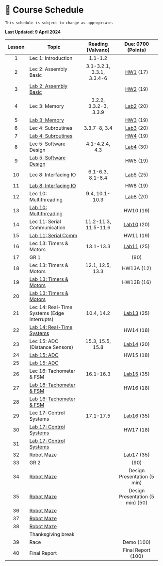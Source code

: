 # 📆 Course Schedule

```{note}
This schedule is subject to change as appropriate.
```
**Last Updated: 9 April 2024**

| Lesson |                           Topic                  |   Reading (Valvano)  |     Due: 0700 (Points)                    |
|:------:|--------------------------------------------------|:--------------------:|:-----------------------------------------:|
| 1      | Lec 1: Introduction                              | 1.1-1.2              |                                           |
| 2      | Lec 2: Assembly Basic                            | 3.1-3.2.1, 3.3.1, 3.3.4-6| [HW1](Assignments/homework1.md)   (17)|
| 3      | [Lab 2: Assembly Basic](Assignments/lab2.md)     |                      | [HW2](Assignments/homework2.md)       (19)|
| 4      | Lec 3: Memory                                    | 3.2.2, 3.3.2-3, 3.3.9| [Lab2](Assignments/lab2.md)           (20)|
| 5      | [Lab 3: Memory](Assignments/lab3.md)             |                      | [HW3](Assignments/homework3.md)       (19)|
| 6      | Lec 4: Subroutines                               | 3.3.7-8, 3.4         | [Lab3](Assignments/lab3.md)           (20)|
| 7      | [Lab 4: Subroutines](Assignments/lab4.md)        |                      | [HW4](Assignments/homework4.md)       (19)|
| 8      | Lec 5: Software Design                           | 4.1-4.2.4, 4.3       | [Lab4](Assignments/lab4.md)           (30)|
| 9      | [Lab 5: Software Design](Assignments/lab5.md)    |                      | HW5                                   (19)|
| 10     | Lec 8: Interfacing IO                            | 6.1-6.3, 8.1-8.4     | [Lab5](Assignments/lab5.md)           (25)|
| 11     | [Lab 8: Interfacing IO](Assignments/lab8.md)     |                      | HW8                                   (19)|
| 12     | Lec 10: Multithreading                           | 9.4, 10.1-10.3       | [Lab8](Assignments/lab8.md)           (20)|
| 13     | [Lab 10: Multithreading](Assignments/lab10.md)   |                      | HW10                                  (19)|
| 14     | Lec 11: Serial Communication                     | 11.2-11.3, 11.5-11.6 | [Lab10](Assignments/lab10.md)         (20)|
| 15     | [Lab 11: Serial Comm](Assignments/lab11.md)      |                      | HW11                                  (19)|
| 16     | Lec 13: Timers & Motors                          | 13.1-13.3            | [Lab11](Assignments/lab11.md)         (25)|
| 17     | GR 1                                             |                      |                                       (90)|
| 18     | Lec 13: Timers & Motors                          | 12.1, 12.5, 13.3     | HW13A                                 (12)|
| 19     | [Lab 13: Timers & Motors](Assignments/lab13.md)  |                      | HW13B                                 (16)|
| 20     | [Lab 13: Timers & Motors](Assignments/lab13.md)  |                      |                                           |
| 21     | Lec 14: Real-Time Systems (Edge Interrupts)      | 10.4, 14.2           | [Lab13](Assignments/lab13.md)         (35)|
| 22     | [Lab 14: Real-Time Systems](Assignments/lab14.md)|                      | HW14                                  (18)|
| 23     | Lec 15: ADC (Distance   Sensors)                 | 15.3, 15.5, 15.8     | [Lab14](Assignments/lab14.md)         (20)|
| 24     | [Lab 15: ADC](Assignments/lab15.md)              |                      | HW15                                  (18)|
| 25     | [Lab 15: ADC](Assignments/lab15.md)              |                      |                                           |
| 26     | Lec 16: Tachometer & FSM                         | 16.1-16.3            | [Lab15](Assignments/lab15.md)         (35)|
| 27     | [Lab 16: Tachometer & FSM](Assignments/lab16.md) |                      | HW16                                  (18)|
| 28     | [Lab 16: Tachometer & FSM](Assignments/lab16.md) |                      |                                           |
| 29     | Lec 17: Control Systems                          | 17.1-17.5            | [Lab16](Assignments/lab16.md)         (35)|
| 30     | [Lab 17: Control Systems](Assignments/lab17.md)  |                      | HW17                                  (18)|
| 31     | [Lab 17: Control Systems](Assignments/lab17.md)  |                      |                                           |
| 32     | [Robot Maze](Assignments/project.md)             |                      | [Lab17](Assignments/lab17.md)         (35)|
| 33     | GR 2                                             |                      |                                       (90)|
| 34     | [Robot Maze](Assignments/project.md)             |                      | Design Presentation (5 min)               |
| 35     | [Robot Maze](Assignments/project.md)             |                      | Design Presentation (5 min)           (50)|
| 36     | [Robot Maze](Assignments/project.md)             |                      |                                           |
| 37     | [Robot Maze](Assignments/project.md)             |                      |                                           |
| 38     | [Robot Maze](Assignments/project.md)             |                      |                                           |
|        | Thanksgiving break                               |                      |                                           |
| 39     | Race                                             |                      | Demo                                 (100)|
| 40     | Final Report                                     |                      | Final Report                         (100)|